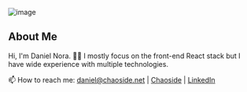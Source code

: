 ![image](https://github.com/user-attachments/assets/65e54d59-14b1-487b-a345-1eceaafefb78)

## About Me

Hi, I'm Daniel Nora. 🖐🏻 I mostly focus on the front-end React stack but I have wide experience with multiple technologies.

📫 How to reach me: daniel@chaoside.net | [Chaoside](https://chaoside.net) | [LinkedIn](https://linkedin.com/in/danielnora)
